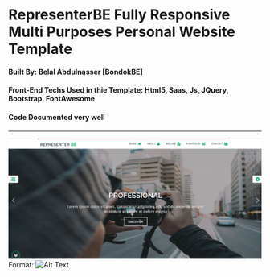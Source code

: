 # RepresenterBE Fully Responsive Multi Purposes Personal Website Template
#### Built By: Belal Abdulnasser [BondokBE]
#### Front-End Techs Used in thie Template: Html5, Saas, Js, JQuery, Bootstrap, FontAwesome
#### Code Documented very well
-----------
![GitHub Logo](./feature_img.jpg)
Format: ![Alt Text](url)
